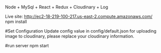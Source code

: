 Node + MySql + React + Redux + Cloudinary + Log

Live site: http://ec2-18-219-100-217.us-east-2.compute.amazonaws.com/
npm install

#Set Configuration
Update config value in config/default.json
for uploading image to cloudinary, please replace your cloudinary information.

#run server
npm start
